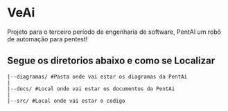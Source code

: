 # VeAi
Projeto para o terceiro período de engenharia de software, PentAI um robô de automação para pentest!


## Segue os diretorios abaixo e como se Localizar

```
|--diagramas/ #Pasta onde vai estar os diagramas da PentAi
|
|--docs/ #Local onde vai estar os documentos da PentAi
|
|--src/ #Local onde vai estar o codigo
```
